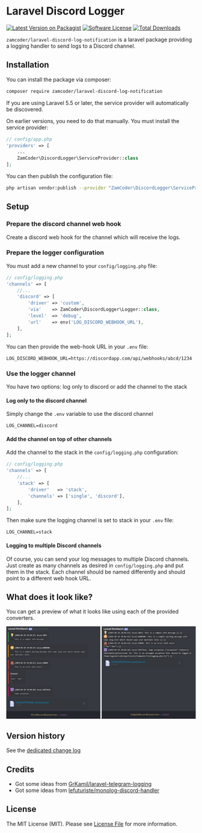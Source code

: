 # Laravel Discord Logger

[![Latest Version on Packagist](https://img.shields.io/packagist/v/zamcoder/laravel-discord-log-notification.svg?style=flat-square)](https://packagist.org/packages/zamcoder/laravel-discord-log-notification)
[![Software License](https://img.shields.io/badge/license-MIT-brightgreen.svg?style=flat-square)](LICENSE.md)
[![Total Downloads](https://img.shields.io/packagist/dt/zamcoder/laravel-discord-log-notification.svg?style=flat-square)](https://packagist.org/packages/zamcoder/laravel-discord-log-notification)

`zamcoder/laravel-discord-log-notification` is a laravel package providing a logging handler to send logs to a Discord channel. 

## Installation

You can install the package via composer:

``` bash
composer require zamcoder/laravel-discord-log-notification
```

If you are using Laravel 5.5 or later, the service provider will automatically be discovered. 

On earlier versions, you need to do that manually. You must install the service provider:

```php
// config/app.php
'providers' => [
    ...
    ZamCoder\DiscordLogger\ServiceProvider::class
];
```

You can then publish the configuration file:

``` bash
php artisan vendor:publish --provider "ZamCoder\DiscordLogger\ServiceProvider"
```

## Setup

### Prepare the discord channel web hook

Create a discord web hook for the channel which will receive the logs.

### Prepare the logger configuration

You must add a new channel to your `config/logging.php` file:

```php
// config/logging.php
'channels' => [
    //...
    'discord' => [
        'driver' => 'custom',
        'via'    => ZamCoder\DiscordLogger\Logger::class,
        'level'  => 'debug',
        'url'    => env('LOG_DISCORD_WEBHOOK_URL'),
    ],
];
```

You can then provide the web-hook URL in your `.env` file:

```
LOG_DISCORD_WEBHOOK_URL=https://discordapp.com/api/webhooks/abcd/1234
```

### Use the logger channel

You have two options: log only to discord or add the channel to the stack

#### Log only to the discord channel

Simply change the `.env` variable to use the discord channel

```
LOG_CHANNEL=discord
```

#### Add the channel on top of other channels

Add the channel to the stack in the `config/logging.php` configuration:

```php
// config/logging.php
'channels' => [
    //...
    'stack' => [
        'driver'   => 'stack',
        'channels' => ['single', 'discord'],
    ],
];
```

Then make sure the logging channel is set to stack in your `.env` file:

```
LOG_CHANNEL=stack
```

#### Logging to multiple Discord channels

Of course, you can send your log messages to multiple Discord channels. Just create as many channels as desired in 
`config/logging.php` and put them in the stack. Each channel should be named differently and should point to a different
web hook URL.

## What does it look like?

You can get a preview of what it looks like using each of the provided converters.

![Screenshot](/assets/screenshot.png)

## Version history

See the [dedicated change log](CHANGELOG.md)

## Credits

- Got some ideas from [GrKamil/laravel-telegram-logging](https://github.com/GrKamil/laravel-telegram-logging)
- Got some ideas from [lefuturiste/monolog-discord-handler](https://github.com/lefuturiste/monolog-discord-handler)

## License

The MIT License (MIT). Please see [License File](LICENSE.md) for more information.
